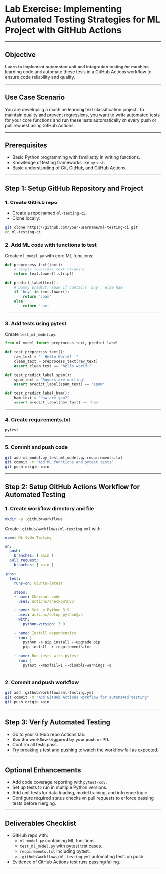 # Lab Exercise: Implementing Automated Testing Strategies for ML Project with GitHub Actions


***

## Objective

Learn to implement automated unit and integration testing for machine learning code and automate these tests in a GitHub Actions workflow to ensure code reliability and quality.

***

## Use Case Scenario

You are developing a machine learning text classification project. To maintain quality and prevent regressions, you want to write automated tests for your core functions and run these tests automatically on every push or pull request using GitHub Actions.

***

## Prerequisites

- Basic Python programming with familiarity in writing functions.
- Knowledge of testing frameworks like `pytest`.
- Basic understanding of Git, GitHub, and GitHub Actions.

***

## Step 1: Setup GitHub Repository and Project

### 1. Create GitHub repo

- Create a repo named `ml-testing-ci`.
- Clone locally:

```bash
git clone https://github.com/your-username/ml-testing-ci.git
cd ml-testing-ci
```


### 2. Add ML code with functions to test

Create `ml_model.py` with core ML functions:

```python
def preprocess_text(text):
    # Simple lowercase text cleaning
    return text.lower().strip()

def predict_label(text):
    # Dummy predict: spam if contains 'buy', else ham
    if 'buy' in text.lower():
        return 'spam'
    else:
        return 'ham'
```


***

### 3. Add tests using pytest

Create `test_ml_model.py`:

```python
from ml_model import preprocess_text, predict_label

def test_preprocess_text():
    raw_text = "  Hello World!  "
    clean_text = preprocess_text(raw_text)
    assert clean_text == "hello world!"

def test_predict_label_spam():
    spam_text = "Buyers are waiting"
    assert predict_label(spam_text) == 'spam'

def test_predict_label_ham():
    ham_text = "How are you?"
    assert predict_label(ham_text) == 'ham'
```


***

### 4. Create requirements.txt

```
pytest
```


***

### 5. Commit and push code

```bash
git add ml_model.py test_ml_model.py requirements.txt
git commit -m "Add ML functions and pytest tests"
git push origin main
```


***

## Step 2: Setup GitHub Actions Workflow for Automated Testing

### 1. Create workflow directory and file

```bash
mkdir -p .github/workflows
```

Create `.github/workflows/ml-testing.yml` with:

```yaml
name: ML Code Testing

on:
  push:
    branches: [ main ]
  pull_request:
    branches: [ main ]

jobs:
  test:
    runs-on: ubuntu-latest

    steps:
    - name: Checkout code
      uses: actions/checkout@v3

    - name: Set up Python 3.9
      uses: actions/setup-python@v4
      with:
        python-version: 3.9

    - name: Install dependencies
      run: |
        python -m pip install --upgrade pip
        pip install -r requirements.txt

    - name: Run tests with pytest
      run: |
        pytest --maxfail=1 --disable-warnings -q
```


***

### 2. Commit and push workflow

```bash
git add .github/workflows/ml-testing.yml
git commit -m "Add GitHub Actions workflow for automated testing"
git push origin main
```


***

## Step 3: Verify Automated Testing

- Go to your GitHub repo Actions tab.
- See the workflow triggered by your push or PR.
- Confirm all tests pass.
- Try breaking a test and pushing to watch the workflow fail as expected.

***

## Optional Enhancements

- Add code coverage reporting with `pytest-cov`.
- Set up tests to run in multiple Python versions.
- Add unit tests for data loading, model training, and inference logic.
- Configure required status checks on pull requests to enforce passing tests before merging.

***

## Deliverables Checklist

- GitHub repo with:
    - `ml_model.py` containing ML functions.
    - `test_ml_model.py` with pytest test cases.
    - `requirements.txt` including pytest.
    - `.github/workflows/ml-testing.yml` automating tests on push.
- Evidence of GitHub Actions test runs passing/failing.

***
